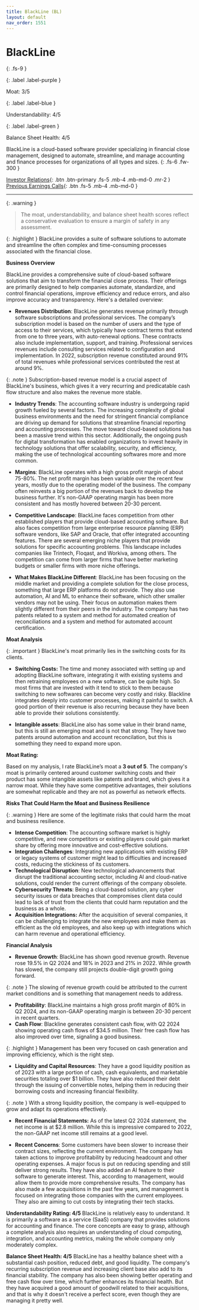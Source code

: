 ```yaml
---
title: BlackLine (BL)
layout: default
nav_order: 1551
---
```


# BlackLine
{: .fs-9 }

{: .label .label-purple }

Moat: 3/5

{: .label .label-blue }

Understandability: 4/5

{: .label .label-green }

Balance Sheet Health: 4/5

BlackLine is a cloud-based software provider specializing in financial close management, designed to automate, streamline, and manage accounting and finance processes for organizations of all types and sizes.
{: .fs-6 .fw-300 }

[Investor Relations](https://www.google.com/search?q=BL+investor+relations){: .btn .btn-primary .fs-5 .mb-4 .mb-md-0 .mr-2 }
[Previous Earnings Calls](https://discountingcashflows.com/company/BL/transcripts/){: .btn .fs-5 .mb-4 .mb-md-0 }

---

{: .warning }
>The moat, understandability, and balance sheet health scores reflect a conservative evaluation to ensure a margin of safety in any assessment.



{: .highlight }
BlackLine provides a suite of software solutions to automate and streamline the often complex and time-consuming processes associated with the financial close.

**Business Overview**

BlackLine provides a comprehensive suite of cloud-based software solutions that aim to transform the financial close process. Their offerings are primarily designed to help companies automate, standardize, and control financial operations, improve efficiency and reduce errors, and also improve accuracy and transparency. Here's a detailed overview:
 
*   **Revenues Distribution**: BlackLine generates revenue primarily through software subscriptions and professional services. The company’s subscription model is based on the number of users and the type of access to their services, which typically have contract terms that extend from one to three years, with auto-renewal options. These contracts also include implementation, support, and training. Professional services revenues include consulting services related to configuration and implementation. In 2022, subscription revenue constituted around 91% of total revenues while professional services contributed the rest at around 9%.

{: .note }
Subscription-based revenue model is a crucial aspect of BlackLine's business, which gives it a very recurring and predicatable cash flow structure and also makes the revenue more stable.

*   **Industry Trends**: The accounting software industry is undergoing rapid growth fueled by several factors. The increasing complexity of global business environments and the need for stringent financial compliance are driving up demand for solutions that streamline financial reporting and accounting processes. The move toward cloud-based solutions has been a massive trend within this sector. Additionally, the ongoing push for digital transformation has enabled organizations to invest heavily in technology solutions that offer scalability, security, and efficiency, making the use of technological accounting softwares more and more common.

*   **Margins**: BlackLine operates with a high gross profit margin of about 75-80%. The net profit margin has been variable over the recent few years, mostly due to the operating model of the business. The company often reinvests a big portion of the revenues back to develop the business further. It's non-GAAP operating margin has been more consistent and has mostly hovered between 20-30 percent.

*   **Competitive Landscape**: BlackLine faces competition from other established players that provide cloud-based accounting software. But also faces competition from large enterprise resource planning (ERP) software vendors, like SAP and Oracle, that offer integrated accounting features. There are several emerging niche players that provide solutions for specific accounting problems. This landscape includes companies like Trintech, Floqast, and Workiva, among others. The competition can come from larger firms that have better marketing budgets or smaller firms with more niche offerings.

*   **What Makes BlackLine Different**: BlackLine has been focusing on the middle market and providing a complete solution for the close process, something that large ERP platforms do not provide. They also use automation, AI and ML to enhance their software, which other smaller vendors may not be using. Their focus on automation makes them slightly different from their peers in the industry. The company has two patents related to a system and method for automated creation of reconciliations and a system and method for automated account certification.

**Moat Analysis**

{: .important }
BlackLine's moat primarily lies in the switching costs for its clients.

*   **Switching Costs:** The time and money associated with setting up and adopting BlackLine software, integrating it with existing systems and then retraining employees on a new software, can be quite high. So most firms that are invested with it tend to stick to them because switching to new softwares can become very costly and risky. Blackline integrates deeply into customer processes, making it painful to switch. A good portion of their revenue is also recurring because they have been able to provide their solutions consistently.

*   **Intangible assets**: BlackLine also has some value in their brand name, but this is still an emerging moat and is not that strong. They have two patents around automation and account reconcilation, but this is something they need to expand more upon.

**Moat Rating:**

Based on my analysis, I rate BlackLine’s moat a **3 out of 5**. The company's moat is primarily centered around customer switching costs and their product has some intangible assets like patents and brand, which gives it a narrow moat. While they have some competitive advantages, their solutions are somewhat replicable and they are not as powerful as network effects.

**Risks That Could Harm the Moat and Business Resilience**

{: .warning }
Here are some of the legitimate risks that could harm the moat and business resilience.

*   **Intense Competition**: The accounting software market is highly competitive, and new competitors or existing players could gain market share by offering more innovative and cost-effective solutions.
*   **Integration Challenges**: Integrating new applications with existing ERP or legacy systems of customer might lead to difficulties and increased costs, reducing the stickiness of its customers.
*   **Technological Disruption**: New technological advancements that disrupt the traditional accounting sector, including AI and cloud-native solutions, could render the current offerings of the company obsolete.
*   **Cybersecurity Threats**: Being a cloud-based solution, any cyber security issues or data breaches that compromises client data could lead to lack of trust from the clients that could harm reputation and the business as a whole.
*   **Acquisition Integrations:** After the acquisition of several companies, it can be challenging to integrate the new employees and make them as efficient as the old employees, and also keep up with integrations which can harm revenue and operational efficiency.

**Financial Analysis**

*   **Revenue Growth**: BlackLine has shown good revenue growth. Revenue rose 19.5% in Q2 2024 and 18% in 2023 and 21% in 2022. While growth has slowed, the company still projects double-digit growth going forward.

{: .note }
The slowing of revenue growth could be attributed to the current market conditions and is something that management needs to address.

*   **Profitability**: BlackLine maintains a high gross profit margin of 80% in Q2 2024, and its non-GAAP operating margin is between 20-30 percent in recent quarters.
*   **Cash Flow**: Blackline generates consistent cash flow, with Q2 2024 showing operating cash flows of $34.5 million. Their free cash flow has also improved over time, signaling a good business.

{: .highlight }
Management has been very focused on cash generation and improving efficiency, which is the right step.

*   **Liquidity and Capital Resources**: They have a good liquidity position as of 2023 with a large portion of cash, cash equivalents, and marketable securities totaling over $1 billion. They have also reduced their debt through the issuing of convertible notes, helping them in reducing their borrowing costs and increasing financial flexibility.

{: .note }
With a strong liquidity position, the company is well-equipped to grow and adapt its operations effectively.

*  **Recent Financial Statements:** As of the latest Q2 2024 statement, the net income is at $2.8 million. While this is impressive compared to 2022, the non-GAAP net income still remains at a good level.

*   **Recent Concerns**: Some customers have been slower to increase their contract sizes, reflecting the current environment. The company has taken actions to improve profitability by reducing headcount and other operating expenses. A major focus is put on reducing spending and still deliver strong results. They have also added an AI feature to their software to generate interest. This, according to management, would allow them to provide more comprehensive results. The company has also made a few acquisitions in the past few years, and management is focused on integrating those companies with the current employees. They also are aiming to cut costs by integrating their tech stacks.

**Understandability Rating: 4/5**
BlackLine is relatively easy to understand. It is primarily a software as a service (SaaS) company that provides solutions for accounting and finance. The core concepts are easy to grasp, although a complete analysis also requires an understanding of cloud computing, integration, and accounting metrics, making the whole company only moderately complex.

**Balance Sheet Health: 4/5**
BlackLine has a healthy balance sheet with a substantial cash position, reduced debt, and good liquidity. The company's recurring subscription revenue and increasing client base also add to its financial stability. The company has also been showing better operating and free cash flow over time, which further enhances its financial health. But they have acquired a good amount of goodwill related to their acquisitions, and that is why it doesn't receive a perfect score, even though they are managing it pretty well.
